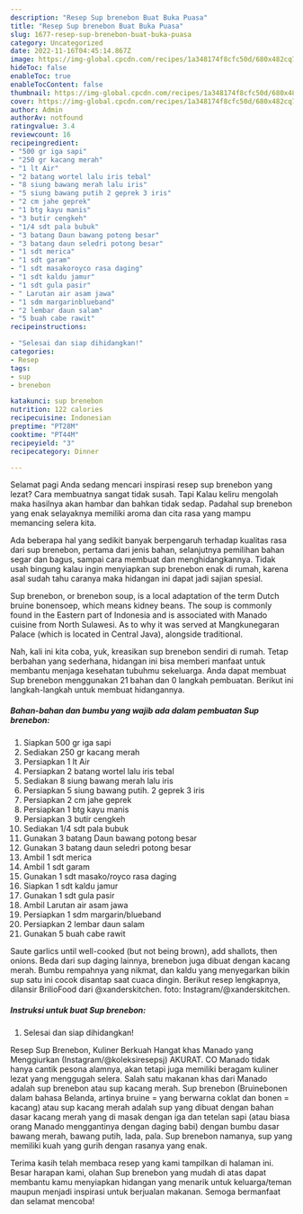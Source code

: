```yaml
---
description: "Resep Sup brenebon Buat Buka Puasa"
title: "Resep Sup brenebon Buat Buka Puasa"
slug: 1677-resep-sup-brenebon-buat-buka-puasa
category: Uncategorized
date: 2022-11-16T04:45:14.867Z
image: https://img-global.cpcdn.com/recipes/1a348174f8cfc50d/680x482cq70/sup-brenebon-foto-resep-utama.jpg
hideToc: false
enableToc: true
enableTocContent: false
thumbnail: https://img-global.cpcdn.com/recipes/1a348174f8cfc50d/680x482cq70/sup-brenebon-foto-resep-utama.jpg
cover: https://img-global.cpcdn.com/recipes/1a348174f8cfc50d/680x482cq70/sup-brenebon-foto-resep-utama.jpg
author: Admin
authorAv: notfound
ratingvalue: 3.4
reviewcount: 16
recipeingredient:
- "500 gr iga sapi"
- "250 gr kacang merah"
- "1 lt Air"
- "2 batang wortel lalu iris tebal"
- "8 siung bawang merah lalu iris"
- "5 siung bawang putih 2 geprek 3 iris"
- "2 cm jahe geprek"
- "1 btg kayu manis"
- "3 butir cengkeh"
- "1/4 sdt pala bubuk"
- "3 batang Daun bawang potong besar"
- "3 batang daun seledri potong besar"
- "1 sdt merica"
- "1 sdt garam"
- "1 sdt masakoroyco rasa daging"
- "1 sdt kaldu jamur"
- "1 sdt gula pasir"
- " Larutan air asam jawa"
- "1 sdm margarinblueband"
- "2 lembar daun salam"
- "5 buah cabe rawit"
recipeinstructions:

- "Selesai dan siap dihidangkan!"
categories:
- Resep
tags:
- sup
- brenebon

katakunci: sup brenebon 
nutrition: 122 calories
recipecuisine: Indonesian
preptime: "PT28M"
cooktime: "PT44M"
recipeyield: "3"
recipecategory: Dinner

---
```



Selamat pagi Anda sedang mencari inspirasi resep sup brenebon yang lezat? Cara membuatnya sangat tidak susah. Tapi Kalau keliru mengolah maka hasilnya akan hambar dan bahkan tidak sedap. Padahal sup brenebon yang enak selayaknya memiliki aroma dan cita rasa yang mampu memancing selera kita.


Ada beberapa hal yang sedikit banyak berpengaruh terhadap kualitas rasa dari sup brenebon, pertama dari jenis bahan, selanjutnya pemilihan bahan segar dan bagus, sampai cara membuat dan menghidangkannya. Tidak usah bingung kalau ingin menyiapkan sup brenebon enak di rumah, karena asal sudah tahu caranya maka hidangan ini dapat jadi sajian spesial.

Sup brenebon, or brenebon soup, is a local adaptation of the term Dutch bruine bonensoep, which means kidney beans. The soup is commonly found in the Eastern part of Indonesia and is associated with Manado cuisine from North Sulawesi. As to why it was served at Mangkunegaran Palace (which is located in Central Java), alongside traditional.


Nah, kali ini kita coba, yuk, kreasikan sup brenebon sendiri di rumah. Tetap berbahan yang sederhana, hidangan ini bisa memberi manfaat untuk membantu menjaga kesehatan tubuhmu sekeluarga. Anda dapat membuat Sup brenebon menggunakan 21 bahan dan 0 langkah pembuatan. Berikut ini langkah-langkah untuk membuat hidangannya.

<!--inarticleads1-->

##### Bahan-bahan dan bumbu yang wajib ada dalam pembuatan Sup brenebon:

1. Siapkan 500 gr iga sapi
1. Sediakan 250 gr kacang merah
1. Persiapkan 1 lt Air
1. Persiapkan 2 batang wortel lalu iris tebal
1. Sediakan 8 siung bawang merah lalu iris
1. Persiapkan 5 siung bawang putih. 2 geprek 3 iris
1. Persiapkan 2 cm jahe geprek
1. Persiapkan 1 btg kayu manis
1. Persiapkan 3 butir cengkeh
1. Sediakan 1/4 sdt pala bubuk
1. Gunakan 3 batang Daun bawang potong besar
1. Gunakan 3 batang daun seledri potong besar
1. Ambil 1 sdt merica
1. Ambil 1 sdt garam
1. Gunakan 1 sdt masako/royco rasa daging
1. Siapkan 1 sdt kaldu jamur
1. Gunakan 1 sdt gula pasir
1. Ambil  Larutan air asam jawa
1. Persiapkan 1 sdm margarin/blueband
1. Persiapkan 2 lembar daun salam
1. Gunakan 5 buah cabe rawit


Saute garlics until well-cooked (but not being brown), add shallots, then onions. Beda dari sup daging lainnya, brenebon juga dibuat dengan kacang merah. Bumbu rempahnya yang nikmat, dan kaldu yang menyegarkan bikin sup satu ini cocok disantap saat cuaca dingin. Berikut resep lengkapnya, dilansir BrilioFood dari @xanderskitchen. foto: Instagram/@xanderskitchen. 

<!--inarticleads2-->

##### Instruksi untuk buat Sup brenebon:


1. Selesai dan siap dihidangkan!

Resep Sup Brenebon, Kuliner Berkuah Hangat khas Manado yang Menggiurkan (Instagram/@koleksiresepsj) AKURAT. CO Manado tidak hanya cantik pesona alamnya, akan tetapi juga memiliki beragam kuliner lezat yang menggugah selera. Salah satu makanan khas dari Manado adalah sup brenebon atau sup kacang merah. Sup brenebon (Bruinebonen dalam bahasa Belanda, artinya bruine = yang berwarna coklat dan bonen = kacang) atau sup kacang merah adalah sup yang dibuat dengan bahan dasar kacang merah yang di masak dengan iga dan tetelan sapi (atau biasa orang Manado menggantinya dengan daging babi) dengan bumbu dasar bawang merah, bawang putih, lada, pala. Sup brenebon namanya, sup yang memiliki kuah yang gurih dengan rasanya yang enak. 

Terima kasih telah membaca resep yang kami tampilkan di halaman ini. Besar harapan kami, olahan Sup brenebon yang mudah di atas dapat membantu kamu menyiapkan hidangan yang menarik untuk keluarga/teman maupun menjadi inspirasi untuk berjualan makanan. Semoga bermanfaat dan selamat mencoba!
